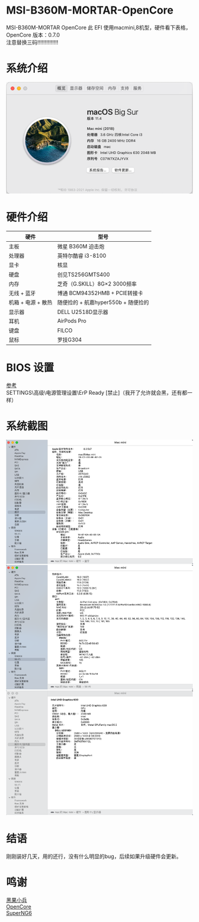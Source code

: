 # MSI-B360M-MORTAR-OpenCore
MSI-B360M-MORTAR OpenCore
此 EFI 使用macmini,8机型，硬件看下表格，OpenCore 版本：0.7.0  
注意替换三码!!!!!!!!!!!!!!
# 系统介绍
![RUNOOB 系统](https://github.com/monsteree/MSI-B360M-MORTAR-OpenCore/blob/main/images/%E6%88%AA%E5%B1%8F2021-07-03%20%E4%B8%8B%E5%8D%8811.51.39.png)
# 硬件介绍
|  硬件   | 型号  |
|  ----  | ----  |
| 主板  | 微星 B360M 迫击炮 |
| 处理器  | 英特尔酷睿 i3-8100 |
| 显卡  | 核显 |
| 硬盘  | 创见TS256GMTS400 |
| 内存  | 芝奇（G.SKILL）8G×2 3000频率 |
| 无线 + 蓝牙  | 博通 BCM94352HMB + PCIE转接卡|
| 机箱 + 电源 + 散热	  | 随便捡的 + 航嘉hyper550b + 随便捡的 |
| 显示器		  | DELL U2518D显示器 |
| 耳机	  | AirPods Pro|
| 键盘	  | FILCO |
| 鼠标	  | 罗技G304 |

# BIOS 设置
[参考](https://github.com/GeQ1an/MSI-B360M-MORTAR-HACKINTOSH-OPENCORE-EFI#bios-%E8%AE%BE%E7%BD%AE)  
SETTINGS\高级\电源管理设置\ErP Ready [禁止]（我开了允许就会黑，还有都一样）
# 系统截图
![RUNOOB 系统](https://github.com/monsteree/MSI-B360M-MORTAR-OpenCore/blob/main/images/%E6%88%AA%E5%B1%8F2021-07-04%20%E4%B8%8A%E5%8D%8812.24.14.png)
![RUNOOB 系统](https://github.com/monsteree/MSI-B360M-MORTAR-OpenCore/blob/main/images/%E6%88%AA%E5%B1%8F2021-07-04%20%E4%B8%8A%E5%8D%8812.24.33.png)
![RUNOOB 系统](https://github.com/monsteree/MSI-B360M-MORTAR-OpenCore/blob/main/images/%E6%88%AA%E5%B1%8F2021-07-04%20%E4%B8%8A%E5%8D%8812.25.41.png)
# 结语
刚刚装好几天，用的还行，没有什么明显的bug，后续如果升级硬件会更新。
# 鸣谢
[黑果小兵](https://blog.daliansky.net/)  
[OpenCore](https://dortania.github.io/OpenCore-Install-Guide/)  
[SuperNG6](https://github.com/SuperNG6/MSI-B360-Big-Sur-EFI/blob/master/README.md)
